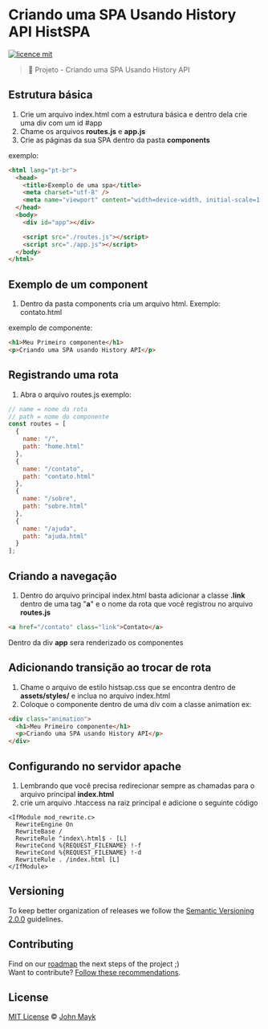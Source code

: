 # Criando uma SPA Usando History API HistSPA

[![licence mit](https://img.shields.io/badge/licence-MIT-blue.svg)](https://github.com/afonsopacifer/routerhist/blob/master/LICENSE.md)

> :rocket: Projeto - Criando uma SPA Usando History API

## Estrutura básica

1. Crie um arquivo index.html com a estrutura básica e dentro dela crie uma div com um id #app
2. Chame os arquivos **routes.js** e **app.js**
3. Crie as páginas da sua SPA dentro da pasta **components**

exemplo:

```html
<html lang="pt-br">
  <head>
    <title>Exemplo de uma spa</title>
    <meta charset="utf-8" />
    <meta name="viewport" content="width=device-width, initial-scale=1.0" />
  </head>
  <body>
    <div id="app"></div>

    <script src="./routes.js"></script>
    <script src="./app.js"></script>
  </body>
</html>
```

## Exemplo de um component

1. Dentro da pasta components cria um arquivo html. Exemplo: contato.html

exemplo de componente:

```html
<h1>Meu Primeiro componente</h1>
<p>Criando uma SPA usando History API</p>
```

## Registrando uma rota

1. Abra o arquivo routes.js
   exemplo:

```js
// name = nome da rota
// path = nome do componente
const routes = [
  {
    name: "/",
    path: "home.html"
  },
  {
    name: "/contato",
    path: "contato.html"
  },
  {
    name: "/sobre",
    path: "sobre.html"
  },
  {
    name: "/ajuda",
    path: "ajuda.html"
  }
];
```

## Criando a navegação

1. Dentro do arquivo principal index.html basta adicionar a classe <b>.link</b> dentro de uma tag "**a**" e o nome da rota que você registrou no arquivo **routes.js**

```html
<a href="/contato" class="link">Contato</a>
```

Dentro da div **app** sera renderizado os componentes

## Adicionando transição ao trocar de rota

1. Chame o arquivo de estilo histsap.css que se encontra dentro de **assets/styles/** e inclua no arquivo index.html
2. Coloque o componente dentro de uma div com a classe animation
   ex:

```html
<div class="animation">
  <h1>Meu Primeiro componente</h1>
  <p>Criando uma SPA usando History API</p>
</div>
```

## Configurando no servidor apache

1. Lembrando que você precisa redirecionar sempre as chamadas para o arquivo principal **index.html**
2. crie um arquivo .htaccess na raiz principal e adicione o seguinte código

```
<IfModule mod_rewrite.c>
  RewriteEngine On
  RewriteBase /
  RewriteRule ^index\.html$ - [L]
  RewriteCond %{REQUEST_FILENAME} !-f
  RewriteCond %{REQUEST_FILENAME} !-d
  RewriteRule . /index.html [L]
</IfModule>
```

## Versioning

To keep better organization of releases we follow the [Semantic Versioning 2.0.0](http://semver.org/) guidelines.

## Contributing

Find on our [roadmap](https://github.com/joohncafe/routerhist/issues/1) the next steps of the project ;)
<br>
Want to contribute? [Follow these recommendations](https://github.com/joohncafe/routerhist/blob/master/CONTRIBUTING.md).

## License

[MIT License](https://github.com/joohncafe/routerhist/blob/master/LICENSE.md) © [John Mayk](http://twitter.com/joohncafe)
